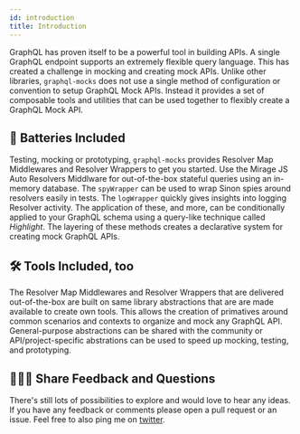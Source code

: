 ```yaml
---
id: introduction
title: Introduction
---
```


GraphQL has proven itself to be a powerful tool in building APIs. A single
GraphQL endpoint supports an extremely flexible query language. This has created
a challenge in mocking and creating mock APIs. Unlike other libraries,
`graphql-mocks` does not use a single method of configuration or convention to
setup GraphQL Mock APIs. Instead it provides a set of composable tools and
utilities that can be used together to flexibly create a GraphQL Mock API.

## 🔋 Batteries Included

Testing, mocking or prototyping, `graphql-mocks` provides Resolver Map
Middlewares and Resolver Wrappers to get you started. Use the Mirage JS Auto
Resolvers Middlware for out-of-the-box stateful queries using an in-memory
database. The `spyWrapper` can be used to wrap Sinon spies around resolvers
easily in tests. The `logWrapper` quickly gives insights into logging Resolver
activity. The application of these, and more, can be conditionally applied to
your GraphQL schema using a query-like technique called *Highlight*. The
layering of these methods creates a declarative system for creating mock GraphQL
APIs.

## 🛠 Tools Included, too

The Resolver Map Middlewares and Resolver Wrappers that are delivered
out-of-the-box are built on same library abstractions that are are made
available to create own tools. This allows the creation of primatives around
common scenarios and contexts to organize and mock any GraphQL API.
General-purpose abstractions can be shared with the community or
API/project-specific abstrations can be used to speed up mocking, testing, and
prototyping.

## ✌🏽💜 Share Feedback and Questions

There's still lots of possibilities to explore and would love to hear any ideas.
If you have any feedback or comments please open a pull request or an issue.
Feel free to also ping me on [twitter](https://www.twitter.com/chadian).
